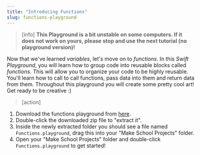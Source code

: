 ```yaml
---
title: "Introducing Functions"
slug: functions-playground
---
```


> [info]
> **This Playground is a bit unstable on some computers. If it does not work on yours, please stop and use the next tutorial (no playground version)!**

Now that we've learned _variables_, let's move on to _functions_. In this _Swift Playground_, you will learn how to group code into reusable blocks called _functions_. This will allow you to organize your code to be highly reusable. You'll learn how to call to call functions, pass data into them and return data from them. Throughout this playground you will create some pretty cool art! Get ready to be creative :)

> [action]
>
1. Download the functions playground from [here](https://github.com/MakeSchool-Tutorials/Intro-Functions-Swift-Playground/archive/swift4.zip).
1. Double-click the downloaded zip file to "extract it".
1. Inside the newly extracted folder you should see a file named `Functions.playground`, drag this into your "Make School Projects" folder.
1. Open your "Make School Projects" folder and double-click `Functions.playground` to get started!
